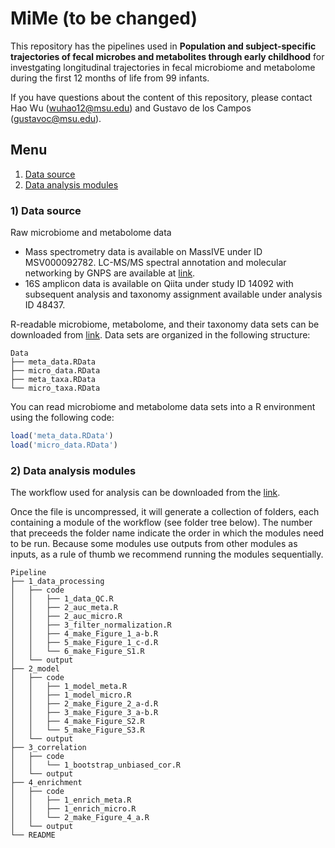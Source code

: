 # MiMe (to be changed)

This repository has the pipelines used in **Population and subject-specific trajectories of fecal microbes and metabolites through early childhood** for investgating longitudinal trajectories in fecal microbiome and metabolome during the first 12 months of life from 99 infants.

If you have questions about the content of this repository, please contact Hao Wu (wuhao12@msu.edu) and Gustavo de los Campos (gustavoc@msu.edu).

## Menu
 1. [Data source](#data_source)
 2. [Data analysis modules](#data_analysis)

<a name="data_source"></a>
### 1) Data source

Raw microbiome and metabolome data
  - Mass spectrometry data is available on MassIVE under ID MSV000092782. LC-MS/MS spectral annotation and molecular networking by GNPS are available at [link](gnps.ucsd.edu/ProteoSAFe/status.jsp?task=7454748a6baa406b909540b1c90a4e7e).
  - 16S amplicon data is available on Qiita under study ID 14092 with subsequent analysis and taxonomy assignment available under analysis ID 48437.

R-readable microbiome, metabolome, and their taxonomy data sets can be downloaded from [link](https://github.com/Harold-Wu/MiMe/blob/main/Data.zip). Data sets are organized in the following structure:

```
Data
├── meta_data.RData
├── micro_data.RData
├── meta_taxa.RData
└── micro_taxa.RData
```

You can read microbiome and metabolome data sets into a R environment using the following code:

```r
load('meta_data.RData')
load('micro_data.RData')
```


<a name="data_analysis"></a>
### 2) Data analysis modules

The workflow used for analysis can be downloaded from the [link](https://github.com/Harold-Wu/MiMe/blob/main/Pipeline.zip). 

Once the file is uncompressed, it will generate a collection of folders, each containing a module of the workflow (see folder tree below). The number that preceeds the folder name indicate the order in which the modules need to be run. Because some modules use outputs from other modules as inputs, as a rule of thumb we recommend running the modules sequentially.

```
Pipeline
├── 1_data_processing
│   ├── code
│   │   ├── 1_data_QC.R
│   │   ├── 2_auc_meta.R
│   │   ├── 2_auc_micro.R
│   │   ├── 3_filter_normalization.R
│   │   ├── 4_make_Figure_1_a-b.R
│   │   ├── 5_make_Figure_1_c-d.R
│   │   └── 6_make_Figure_S1.R
│   └── output
├── 2_model
│   ├── code
│   │   ├── 1_model_meta.R
│   │   ├── 1_model_micro.R
│   │   ├── 2_make_Figure_2_a-d.R
│   │   ├── 3_make_Figure_3_a-b.R
│   │   ├── 4_make_Figure_S2.R
│   │   └── 5_make_Figure_S3.R
│   └── output
├── 3_correlation
│   ├── code
│   │   └── 1_bootstrap_unbiased_cor.R
│   └── output
├── 4_enrichment
│   ├── code
│   │   ├── 1_enrich_meta.R
│   │   ├── 1_enrich_micro.R
│   │   └── 2_make_Figure_4_a.R
│   └── output
└── README
```
